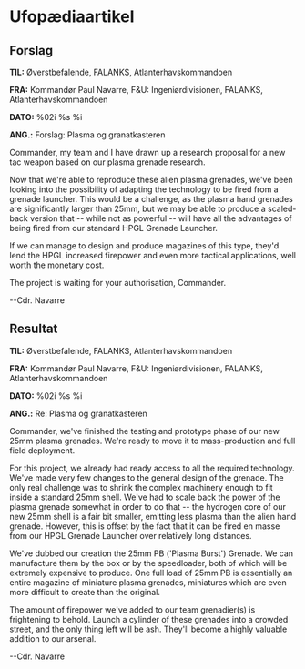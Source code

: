 # Ufopædiaartikel

## Forslag

**TIL:** Øverstbefalende, FALANKS, Atlanterhavskommandoen

**FRA:** Kommandør Paul Navarre, F&U: Ingeniørdivisionen, FALANKS,
Atlanterhavskommandoen

**DATO:** %02i %s %i

**ANG.:** Forslag: Plasma og granatkasteren

Commander, my team and I have drawn up a research proposal for a new tac
weapon based on our plasma grenade research.

Now that we're able to reproduce these alien plasma grenades, we've been
looking into the possibility of adapting the technology to be fired from
a grenade launcher. This would be a challenge, as the plasma hand
grenades are significantly larger than 25mm, but we may be able to
produce a scaled-back version that -- while not as powerful -- will have
all the advantages of being fired from our standard HPGL Grenade
Launcher.

If we can manage to design and produce magazines of this type, they'd
lend the HPGL increased firepower and even more tactical applications,
well worth the monetary cost.

The project is waiting for your authorisation, Commander.

--Cdr. Navarre

## Resultat

**TIL:** Øverstbefalende, FALANKS, Atlanterhavskommandoen

**FRA:** Kommandør Paul Navarre, F&U: Ingeniørdivisionen, FALANKS,
Atlanterhavskommandoen

**DATO:** %02i %s %i

**ANG.:** Re: Plasma og granatkasteren

Commander, we've finished the testing and prototype phase of our new
25mm plasma grenades. We're ready to move it to mass-production and full
field deployment.

For this project, we already had ready access to all the required
technology. We've made very few changes to the general design of the
grenade. The only real challenge was to shrink the complex machinery
enough to fit inside a standard 25mm shell. We've had to scale back the
power of the plasma grenade somewhat in order to do that -- the hydrogen
core of our new 25mm shell is a fair bit smaller, emitting less plasma
than the alien hand grenade. However, this is offset by the fact that it
can be fired en masse from our HPGL Grenade Launcher over relatively
long distances.

We've dubbed our creation the 25mm PB ('Plasma Burst') Grenade. We can
manufacture them by the box or by the speedloader, both of which will be
extremely expensive to produce. One full load of 25mm PB is essentially
an entire magazine of miniature plasma grenades, miniatures which are
even more difficult to create than the original.

The amount of firepower we've added to our team grenadier(s) is
frightening to behold. Launch a cylinder of these grenades into a
crowded street, and the only thing left will be ash. They'll become a
highly valuable addition to our arsenal.

--Cdr. Navarre